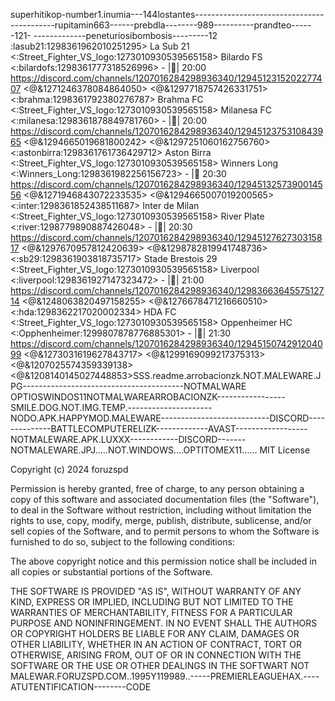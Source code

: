 superhitikop-number1.inumia---144lostantes-------------------------------------------rupitamin663------prebdla--------989----------prandteo------121-
-------------peneturiosibombosis---------12
:lasub21:1298361962010251295> La Sub 21 <:Street_Fighter_VS_logo:1273010930539565158>  Bilardo FS <:bilardofs:1298361777318526996> - |📆| 20:00 ⁠https://discord.com/channels/1207016284298936340/1294512315202277407 <@&1271246378084864050>              <@&1297718757426331751>   <:brahma:1298361792380276787> Brahma FC <:Street_Fighter_VS_logo:1273010930539565158> Milanesa FC <:milanesa:1298361878849781760> - |📆| 20:00 https://discord.com/channels/1207016284298936340/1294512375310843965 <@&1294665019681800242>              <@&1297251060162756760>   <:astonbirra:1298361761736429712> Aston Birra <:Street_Fighter_VS_logo:1273010930539565158> Winners Long <:Winners_Long:1298361982256156723>  - |📆 20:30 ⁠https://discord.com/channels/1207016284298936340/1294513257390014556 <@&1271946843072233535>           <@&1294665007019200565>   <:inter:1298361852438511687> Inter de Milan <:Street_Fighter_VS_logo:1273010930539565158> River Plate <:river:1298779890887426048> - |📆| 20:30 ⁠https://discord.com/channels/1207016284298936340/1294512762730315817 <@&1297670957812420639>         <@&1298782819941748736>   <:sb29:1298361903818735717> Stade Brestois 29 <:Street_Fighter_VS_logo:1273010930539565158> Liverpool <:liverpool:1298361927147323472> - |📆| 21:00  https://discord.com/channels/1207016284298936340/1298366364557512714 <@&1248063820497158255>       <@&1276678471216660510>   <:hda:1298362217020002334> HDA FC <:Street_Fighter_VS_logo:1273010930539565158>  Oppenheimer HC <:Opphenheimer:1299807878776885301> - |📆| 21:30  https://discord.com/channels/1207016284298936340/1294515074291204099 <@&1273031619627843717>        <@&1299169099217375313>    <@&1207025574359339138>  <@&1208140145027448853>SSS.readme.arrobacionzk.NOT.MALEWARE.JPG----------------------------------------NOTMALWARE
OPTIOSWINDOS11NOTMALWAREARROBACIONZK-----------------SMILE.DOG.NOT.IMG.TEMP.---------------------NODO.APK.HAPPYMOD.MALEWARE---------------------------DISCORD--------------BATTLECOMPUTERELIZK-------------AVAST------------------NOTMALEWARE.APK.LUXXX------------DISCORD-------NOTMALEWARE.JPJ.....NOT.WINDOWS....OPTITOMEX11......
MIT License

Copyright (c) 2024 foruzspd

Permission is hereby granted, free of charge, to any person obtaining a copy
of this software and associated documentation files (the "Software"), to deal
in the Software without restriction, including without limitation the rights
to use, copy, modify, merge, publish, distribute, sublicense, and/or sell
copies of the Software, and to permit persons to whom the Software is
furnished to do so, subject to the following conditions:

The above copyright notice and this permission notice shall be included in all
copies or substantial portions of the Software.

THE SOFTWARE IS PROVIDED "AS IS", WITHOUT WARRANTY OF ANY KIND, EXPRESS OR
IMPLIED, INCLUDING BUT NOT LIMITED TO THE WARRANTIES OF MERCHANTABILITY,
FITNESS FOR A PARTICULAR PURPOSE AND NONINFRINGEMENT. IN NO EVENT SHALL THE
AUTHORS OR COPYRIGHT HOLDERS BE LIABLE FOR ANY CLAIM, DAMAGES OR OTHER
LIABILITY, WHETHER IN AN ACTION OF CONTRACT, TORT OR OTHERWISE, ARISING FROM,
OUT OF OR IN CONNECTION WITH THE SOFTWARE OR THE USE OR OTHER DEALINGS IN THE
SOFTWART
NOT MALEWAR.FORUZSPD.COM..1995Y119989..-----PREMIERLEAGUEHAX.----ATUTENTIFICATION--------CODE
